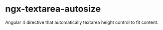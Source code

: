 # ngx-textarea-autosize
Angular 4 directive that automatically textarea height control to fit content.
